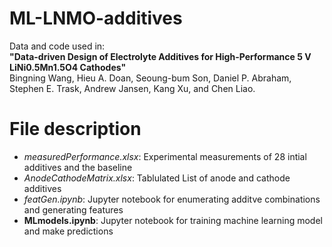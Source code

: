# ML-LNMO-additives
Data and code used in:\
**"Data-driven Design of Electrolyte Additives for High-Performance 5 V LiNi0.5Mn1.5O4 Cathodes"**\
Bingning Wang, Hieu A. Doan, Seoung-bum Son, Daniel P. Abraham, Stephen E. Trask, Andrew Jansen, Kang Xu, and Chen Liao. 
# File description
- _measuredPerformance.xlsx_: Experimental measurements of 28 intial additives and the baseline
- _AnodeCathodeMatrix.xlsx_: Tablulated List of anode and cathode additives
- _featGen.ipynb_: Jupyter notebook for enumerating additve combinations and generating features
- **MLmodels.ipynb**: Jupyter notebook for training machine learning model and make predictions
